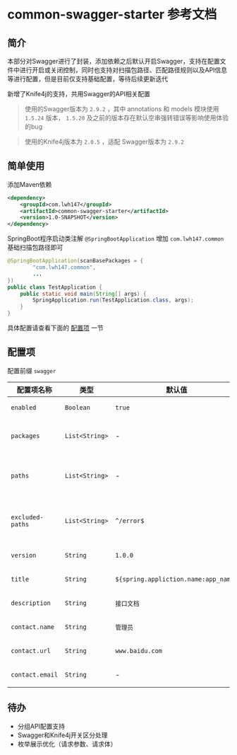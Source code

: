 # common-swagger-starter 参考文档

## 简介

本部分对Swagger进行了封装，添加依赖之后默认开启Swagger，支持在配置文件中进行开启或关闭控制，同时也支持对扫描包路径、匹配路径规则以及API信息等进行配置，但是目前仅支持基础配置，等待后续更新迭代

新增了Knife4j的支持，共用Swagger的API相关配置

> 使用的Swagger版本为 `2.9.2` ，其中 annotations 和 models 模块使用 `1.5.24` 版本， `1.5.20` 及之前的版本存在默认空串强转错误等影响使用体验的bug

> 使用的Knife4j版本为 `2.0.5` ，适配 Swagger版本为 `2.9.2`

## 简单使用

添加Maven依赖

```xml
<dependency>
    <groupId>com.lwh147</groupId>
    <artifactId>common-swagger-starter</artifactId>
    <version>1.0-SNAPSHOT</version>
</dependency>
```

SpringBoot程序启动类注解 `@SpringBootApplication` 增加 `com.lwh147.common` 基础扫描包路径即可

```java
@SpringBootApplication(scanBasePackages = {
        "com.lwh147.common",
        ...
})
public class TestApplication {
    public static void main(String[] args) {
        SpringApplication.run(TestApplication.class, args);
    }
}
```

具体配置请查看下面的 [配置项](#peizhixiang) 一节

<div id="peizhixiang"/>

## 配置项

配置前缀 `swagger`

| 配置项名称 | 类型 | 默认值 | 说明 |
| --------- | ---- | ----- | ---- |
| `enabled` | `Boolean` | `true` | 是否开启Swagger |
| `packages` | `List<String>` | - | 扫描包路径，可以配置多个 |
| `paths` | `List<String>` | - | 路径匹配规则，可以配置多个 |
| `excluded-paths` | `List<String>` | `^/error$` | 排除的匹配规则，可配置多个 |
| `version` | `String` | `1.0.0` | API版本号 |
| `title` | `String` | `${spring.appliction.name:app_name}` | 页面简介标题 |
| `description` | `String` | `接口文档` | 页面内容描述 |
| `contact.name` | `String` | `管理员` | 联系人姓名 |
| `contact.url` | `String` | `www.baidu.com` | 联系人主页 |
| `contact.email` | `String` | - | 联系人邮箱 |

## 待办

* 分组API配置支持
* Swagger和Knife4j开关区分处理
* 枚举展示优化（请求参数、请求体）